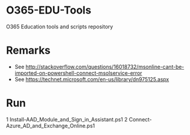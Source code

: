 # O365-EDU-Tools
O365 Education tools and scripts repository

# Remarks
  + See <http://stackoverflow.com/questions/16018732/msonline-cant-be-imported-on-powershell-connect-msolservice-error>
  + See <https://technet.microsoft.com/en-us/library/dn975125.aspx>

# Run
  1 Install-AAD_Module_and_Sign_in_Assistant.ps1
  2 Connect-Azure_AD_and_Exchange_Online.ps1
